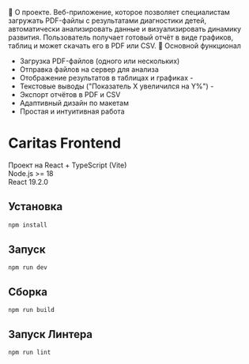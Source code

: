📘 О проекте. Веб-приложение, которое позволяет специалистам загружать PDF-файлы с результатами диагностики детей, автоматически анализировать данные и визуализировать динамику развития. Пользователь получает готовый отчёт в виде графиков, таблиц и может скачать его в PDF или CSV.
🚀 Основной функционал 
- Загрузка PDF-файлов (одного или нескольких)
- Отправка файлов на сервер для анализа
- Отображение результатов в таблицах и графиках -
- Текстовые выводы ("Показатель X увеличился на Y%") -
- Экспорт отчётов в PDF и CSV
- Адаптивный дизайн по макетам  
- Простая и интуитивная работа 

# Caritas Frontend

Проект на React + TypeScript (Vite)  
Node.js >= 18  
React 19.2.0

## Установка

```bash
npm install
```

## Запуск
```
npm run dev
```

## Сборка
```
npm run build
```

## Запуск Линтера
```
npm run lint
```